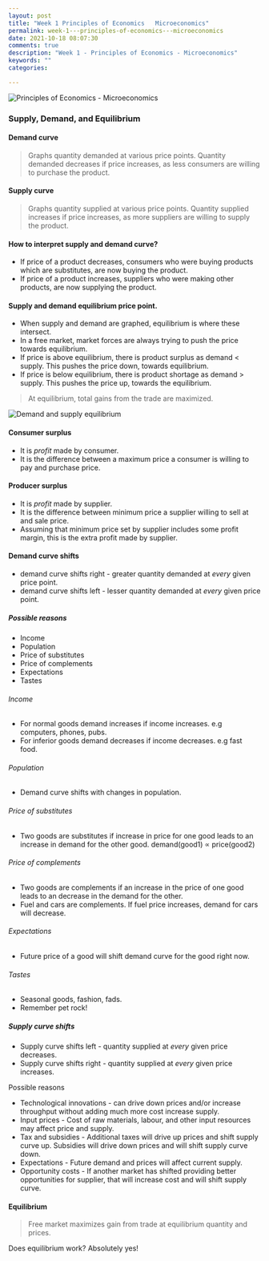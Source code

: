 ```yaml
---
layout: post
title: "Week 1 Principles of Economics   Microeconomics"
permalink: week-1---principles-of-economics---microeconomics
date: 2021-10-18 08:07:30
comments: true
description: "Week 1 - Principles of Economics - Microeconomics"
keywords: ""
categories:

---
```


![Principles of Economics - Microeconomics](/images/microeconomics-course.png)

### Supply, Demand, and Equilibrium


#### Demand curve

>Graphs quantity demanded at various price points. Quantity demanded decreases if price increases, as less consumers are willing to purchase the product.

#### Supply curve
>Graphs quantity supplied at various price points. Quantity supplied increases if price increases, as more suppliers are willing to supply the product.

#### How to interpret supply and demand curve?
* If price of a product decreases, consumers who were buying products which are substitutes, are now buying the product.
* If price of a product increases, suppliers who were making other products, are now supplying the product.

#### Supply and demand equilibrium price point.
* When supply and demand are graphed, equilibrium is where these intersect.
* In a free market, market forces are always trying to push the price towards equilibrium.
* If price is above equilibrium, there is product surplus as demand < supply. This pushes the price down, towards equilibrium.
* If price is below equilibrium, there is product shortage as demand > supply. This pushes the price up, towards the equilibrium.

> At equilibrium, total gains from the trade are maximized.

![Demand and supply equilibrium](/images/demand-supply-equilibrium.png)


#### Consumer surplus
* It is _profit_ made by consumer.
* It is the difference between a maximum price a consumer is willing to pay and purchase price.


#### Producer surplus
* It is _profit_ made by supplier.
* It is the difference between minimum price a supplier willing to sell at and sale price.
* Assuming that minimum price set by supplier includes some profit margin, this is the extra profit made by supplier.


#### Demand curve shifts
* demand curve shifts right - greater quantity demanded at _every_ given price point.
* demand curve shifts left - lesser quantity demanded at _every_ given price point.

##### Possible reasons
* Income
* Population
* Price of substitutes
* Price of complements
* Expectations
* Tastes

###### Income
* For normal goods demand increases if income increases. e.g computers, phones, pubs.
* For inferior goods demand decreases if income decreases. e.g fast food.

###### Population
* Demand curve shifts with changes in population.

###### Price of substitutes
* Two goods are substitutes if increase in price for one good leads to an increase in demand for the other good. demand(good1) ∝ price(good2)

###### Price of complements
* Two goods are complements if an increase in the price of one good leads to an decrease in the demand for the other.
* Fuel and cars are complements. If fuel price increases, demand for cars will decrease.

###### Expectations
* Future price of a good will shift demand curve for the good right now.

###### Tastes
* Seasonal goods, fashion, fads.
* Remember pet rock!

##### Supply curve shifts
* Supply curve shifts left - quantity supplied at _every_ given price decreases.
* Supply curve shifts right - quantity supplied at _every_ given price increases.

Possible reasons
* Technological innovations - can drive down prices and/or increase throughput without adding much more cost increase supply.
* Input prices - Cost of raw materials, labour, and other input resources may affect price and supply.
* Tax and subsidies - Additional taxes will drive up prices and shift supply curve up. Subsidies will drive down prices and will shift supply curve down.
* Expectations - Future demand and prices will affect current supply.
* Opportunity costs - If another market has shifted providing better opportunities for supplier, that will increase cost and will shift supply curve.

#### Equilibrium
> Free market maximizes gain from trade at equilibrium quantity and prices.

Does equilibrium work? Absolutely yes!
